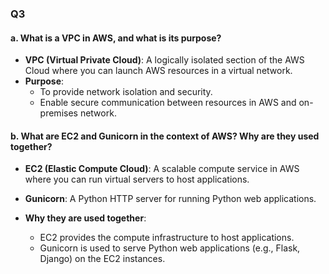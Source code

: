 ### Q3

#### a. What is a VPC in AWS, and what is its purpose?

- **VPC (Virtual Private Cloud)**: A logically isolated section of the AWS Cloud where you can launch AWS resources in a virtual network.  
- **Purpose**:
  - To provide network isolation and security.
  - Enable secure communication between resources in AWS and on-premises network.

#### b. What are EC2 and Gunicorn in the context of AWS? Why are they used together?

- **EC2 (Elastic Compute Cloud)**: A scalable compute service in AWS where you can run virtual servers to host applications.
- **Gunicorn**: A Python HTTP server for running Python web applications.

- **Why they are used together**:
    - EC2 provides the compute infrastructure to host applications.
    - Gunicorn is used to serve Python web applications (e.g., Flask, Django) on the EC2 instances.